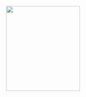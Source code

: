 <p align="center">
  <img src="https://github.com/user-attachments/assets/e54e9388-8a3e-4ba0-8a6e-81123259d939" width="200" height="230"/>
</p>
